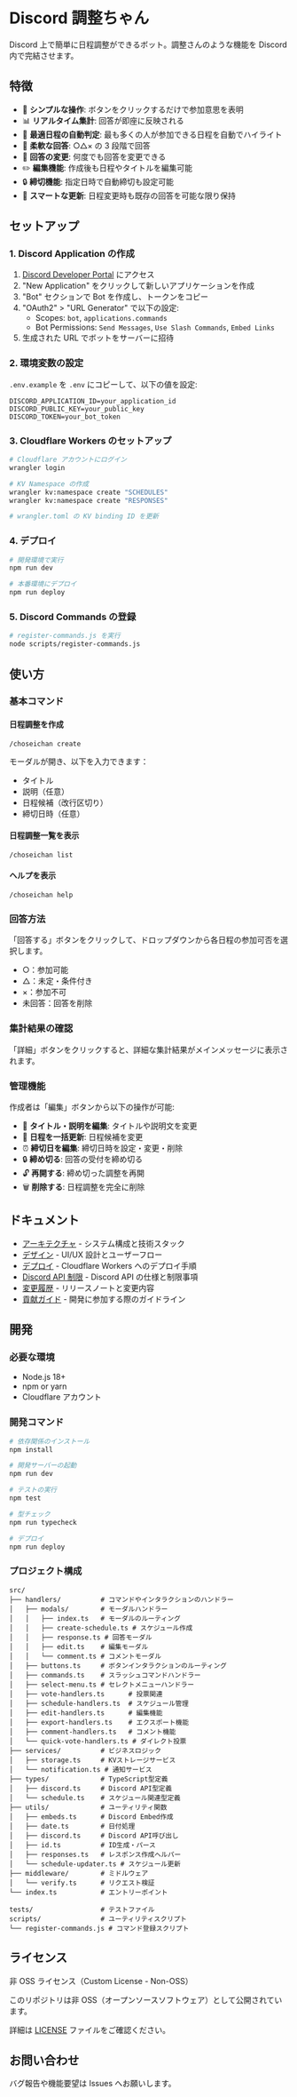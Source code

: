 # Discord 調整ちゃん

Discord 上で簡単に日程調整ができるボット。調整さんのような機能を Discord 内で完結させます。

## 特徴

- 🎯 **シンプルな操作**: ボタンをクリックするだけで参加意思を表明
- 📊 **リアルタイム集計**: 回答が即座に反映される
- 🌟 **最適日程の自動判定**: 最も多くの人が参加できる日程を自動でハイライト
- 📝 **柔軟な回答**: ○△× の 3 段階で回答
- 🔄 **回答の変更**: 何度でも回答を変更できる
- ✏️ **編集機能**: 作成後も日程やタイトルを編集可能
- 🔒 **締切機能**: 指定日時で自動締切も設定可能
- 💾 **スマートな更新**: 日程変更時も既存の回答を可能な限り保持

## セットアップ

### 1. Discord Application の作成

1. [Discord Developer Portal](https://discord.com/developers/applications) にアクセス
2. "New Application" をクリックして新しいアプリケーションを作成
3. "Bot" セクションで Bot を作成し、トークンをコピー
4. "OAuth2" > "URL Generator" で以下の設定:
   - Scopes: `bot`, `applications.commands`
   - Bot Permissions: `Send Messages`, `Use Slash Commands`, `Embed Links`
5. 生成された URL でボットをサーバーに招待

### 2. 環境変数の設定

`.env.example` を `.env` にコピーして、以下の値を設定:

```env
DISCORD_APPLICATION_ID=your_application_id
DISCORD_PUBLIC_KEY=your_public_key
DISCORD_TOKEN=your_bot_token
```

### 3. Cloudflare Workers のセットアップ

```bash
# Cloudflare アカウントにログイン
wrangler login

# KV Namespace の作成
wrangler kv:namespace create "SCHEDULES"
wrangler kv:namespace create "RESPONSES"

# wrangler.toml の KV binding ID を更新
```

### 4. デプロイ

```bash
# 開発環境で実行
npm run dev

# 本番環境にデプロイ
npm run deploy
```

### 5. Discord Commands の登録

```bash
# register-commands.js を実行
node scripts/register-commands.js
```

## 使い方

### 基本コマンド

#### 日程調整を作成

```
/choseichan create
```

モーダルが開き、以下を入力できます：

- タイトル
- 説明（任意）
- 日程候補（改行区切り）
- 締切日時（任意）

#### 日程調整一覧を表示

```
/choseichan list
```

#### ヘルプを表示

```
/choseichan help
```

### 回答方法

「回答する」ボタンをクリックして、ドロップダウンから各日程の参加可否を選択します。

- ○：参加可能
- △：未定・条件付き
- ×：参加不可
- 未回答：回答を削除

### 集計結果の確認

「詳細」ボタンをクリックすると、詳細な集計結果がメインメッセージに表示されます。

### 管理機能

作成者は「編集」ボタンから以下の操作が可能:

- 📝 **タイトル・説明を編集**: タイトルや説明文を変更
- 📅 **日程を一括更新**: 日程候補を変更
- ⏰ **締切日を編集**: 締切日時を設定・変更・削除
- 🔒 **締め切る**: 回答の受付を締め切る
- 🔓 **再開する**: 締め切った調整を再開
- 🗑️ **削除する**: 日程調整を完全に削除

## ドキュメント

- [アーキテクチャ](./docs/ARCHITECTURE.md) - システム構成と技術スタック
- [デザイン](./docs/DESIGN.md) - UI/UX 設計とユーザーフロー
- [デプロイ](./docs/DEPLOY.md) - Cloudflare Workers へのデプロイ手順
- [Discord API 制限](./docs/DISCORD_API_LIMITS.md) - Discord API の仕様と制限事項
- [変更履歴](./docs/CHANGELOG.md) - リリースノートと変更内容
- [貢献ガイド](./docs/CONTRIBUTING.md) - 開発に参加する際のガイドライン

## 開発

### 必要な環境

- Node.js 18+
- npm or yarn
- Cloudflare アカウント

### 開発コマンド

```bash
# 依存関係のインストール
npm install

# 開発サーバーの起動
npm run dev

# テストの実行
npm test

# 型チェック
npm run typecheck

# デプロイ
npm run deploy
```

### プロジェクト構成

```
src/
├── handlers/          # コマンドやインタラクションのハンドラー
│   ├── modals/        # モーダルハンドラー
│   │   ├── index.ts   # モーダルのルーティング
│   │   ├── create-schedule.ts # スケジュール作成
│   │   ├── response.ts # 回答モーダル
│   │   ├── edit.ts    # 編集モーダル
│   │   └── comment.ts # コメントモーダル
│   ├── buttons.ts     # ボタンインタラクションのルーティング
│   ├── commands.ts    # スラッシュコマンドハンドラー
│   ├── select-menu.ts # セレクトメニューハンドラー
│   ├── vote-handlers.ts      # 投票関連
│   ├── schedule-handlers.ts  # スケジュール管理
│   ├── edit-handlers.ts      # 編集機能
│   ├── export-handlers.ts    # エクスポート機能
│   ├── comment-handlers.ts   # コメント機能
│   └── quick-vote-handlers.ts # ダイレクト投票
├── services/          # ビジネスロジック
│   ├── storage.ts     # KVストレージサービス
│   └── notification.ts # 通知サービス
├── types/             # TypeScript型定義
│   ├── discord.ts     # Discord API型定義
│   └── schedule.ts    # スケジュール関連型定義
├── utils/             # ユーティリティ関数
│   ├── embeds.ts      # Discord Embed作成
│   ├── date.ts        # 日付処理
│   ├── discord.ts     # Discord API呼び出し
│   ├── id.ts          # ID生成・パース
│   ├── responses.ts   # レスポンス作成ヘルパー
│   └── schedule-updater.ts # スケジュール更新
├── middleware/        # ミドルウェア
│   └── verify.ts      # リクエスト検証
└── index.ts           # エントリーポイント

tests/                 # テストファイル
scripts/               # ユーティリティスクリプト
└── register-commands.js # コマンド登録スクリプト
```

## ライセンス

非 OSS ライセンス（Custom License - Non-OSS）

このリポジトリは非 OSS（オープンソースソフトウェア）として公開されています。

詳細は [LICENSE](./LICENSE) ファイルをご確認ください。

## お問い合わせ

バグ報告や機能要望は Issues へお願いします。
